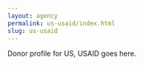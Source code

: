 ```yaml
---
layout: agency
permalink: us-usaid/index.html
slug: us-usaid
---
```


Donor profile for US, USAID goes here.
